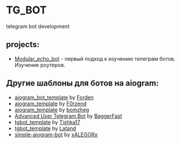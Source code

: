 # TG_BOT
telegram bot development

## projects:

* [Modular_echo_bot](https://github.com/SergeyObukhov/tg_bot/blob/master/modular_echo_bot) - первый подход к изучению телеграм ботов. Изучение роутеров.

## Другие шаблоны для ботов на aiogram:

* [aiogram_bot_template](https://github.com/Forden/aiogram-bot-template) by [Forden](https://github.com/Forden)
* [aiogram_template](https://github.com/F0rzend/aiogram_template) by [F0rzend](https://github.com/F0rzend)
* [aiogram_template](https://github.com/bomzheg/aiogram_template) by [bomzheg](https://github.com/bomzheg)
* [Advanced User Telegram Bot](https://github.com/BaggerFast/AdvancedUserTelegramBot) by [BaggerFast](https://github.com/BaggerFast)
* [tgbot_template](https://github.com/Tishka17/tgbot_template) by [Tishka17](https://github.com/Tishka17)
* [tgbot_template](https://github.com/Latand/tgbot_template) by [Latand](https://github.com/Latand)
* [simple-aiogram-bot](https://github.com/xALEGORx/simple-aiogram-bot) by [xALEGORx](https://github.com/xALEGORx)